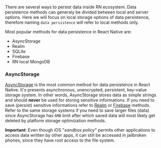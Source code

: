 There are several ways to persist data inside RN ecosystem. Data persistence methods can generaly be divided between local and server options.
Here we will focus on local storage options of data persistence, therefore naming `data persistence` will refer to local methods only.

Most popular methods for data persistence in React Native are:

 - AsyncStorage
 - Realm
 - SQLite
 - Firebase
 - RN local MongoDB

### AsyncStorage

[AsyncStorage](https://react-native-community.github.io/async-storage/) is the most common method for data persistence in React Native. It's presents asynchronous, unencrypted, persistent, key-value storage system. In other words, AsyncStorage stores data as simple strings and should **never** be used for storing sensitive informations. If you need to save (persist) sensitive informations refer to [Realm](https://www.mongodb.com/realm/mobile/database) or [Firebase](https://rnfirebase.io/) methods. Refer to the same storage systems if you need to save larger files (data) since AsyncStorage has `6MB` limit after which saved data will most likely get deleted by platform storage optimization methods.

**Important**: Even though iOS "*sandbox policy*" permits other applications to access data written by other apps, it can still be accessed in jailbroken phones, since they have root access to the file system.